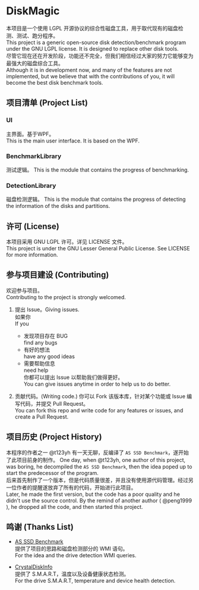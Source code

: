 ﻿# DiskMagic

本项目是一个使用 LGPL 开源协议的综合性磁盘工具，用于取代现有的磁盘检测、测试、跑分程序。  
This project is a generic open-source disk detection/benchmark program under the GNU LGPL license. It is designed to replace other disk tools.  
尽管它现在还在开发阶段，功能还不完全，但我们相信经过大家的努力它能够变为最强大的磁盘综合工具。  
Although it is in development now, and many of the features are not implemented, but we believe that with the contributions of you, it will become the best disk benchmark tools.  

## 项目清单 (Project List)

### UI
主界面。基于WPF。    
This is the main user interface. It is based on the WPF.

### BenchmarkLibrary
测试逻辑。
This is the module that contains the progress of benchmarking.  

### DetectionLibrary
磁盘检测逻辑。
This is the module that contains the progress of detecting the information of the disks and partitions.  

## 许可 (License)
本项目采用 GNU LGPL 许可。详见 LICENSE 文件。   
This project is under the GNU Lesser General Public License. See LICENSE for more information.

## 参与项目建设 (Contributing)

欢迎参与项目。  
Contributing to the project is strongly welcomed.  

1. 提出 Issue。Giving issues.  
   如果你   
   If you
   - 发现项目存在 BUG   
     find any bugs  
   - 有好的想法     
     have any good ideas  
   - 需要帮助信息    
     need help  
   你都可以提出 Issue 以帮助我们做得更好。  
   You can give issues anytime in order to help us to do better.
  
1. 贡献代码。(Writing code.)
   你可以 Fork 该版本库，针对某个功能或 Issue 编写代码，并提交 Pull Request。  
   You can fork this repo and write code for any features or issues, and create a Pull Request.  

## 项目历史 (Project History)
本程序的作者之一 @t123yh 有一天无聊，反编译了 `AS SSD Benchmark`，遂开始了此项目前身的制作。
One day, when @t123yh, one author of this project, was boring, he decompiled the `AS SSD Benchmark`, then the idea poped up to start the predecessor of the program.    
后来首先制作了一个版本，但是代码质量很差，并且没有使用源代码管理。经过另一位作者的提醒遂放弃了所有的代码，开始进行此项目。  
Later, he made the first version, but the code has a poor quality and he didn't use the source control. By the remind of another author ( @peng1999 ), he dropped all the code, and then started this project.  

## 鸣谢 (Thanks List)  
- [AS SSD Benchmark](http://www.alex-is.de/ "Alex Intelligent Software")  
   提供了项目的思路和磁盘检测部分的 WMI 语句。  
   For the idea and the drive detection WMI queries.  

- [CrystalDiskInfo](http://crystalmark.info/ "Crystal Dew World")  
   提供了 S.M.A.R.T，温度以及设备健康状态检测。  
   For the drive S.M.A.R.T, temperature and device health detection.  
